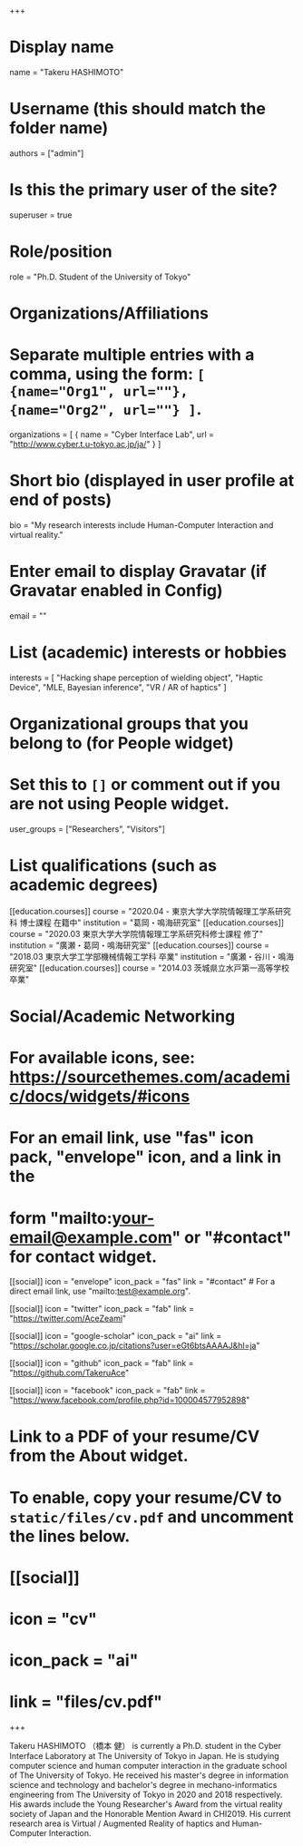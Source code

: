 +++
# Display name
name = "Takeru HASHIMOTO"

# Username (this should match the folder name)
authors = ["admin"]

# Is this the primary user of the site?
superuser = true

# Role/position
role = "Ph.D. Student of the University of Tokyo"

# Organizations/Affiliations
#   Separate multiple entries with a comma, using the form: `[ {name="Org1", url=""}, {name="Org2", url=""} ]`.
organizations = [ { name = "Cyber Interface Lab", url = "http://www.cyber.t.u-tokyo.ac.jp/ja/" } ]

# Short bio (displayed in user profile at end of posts)
bio = "My research interests include Human-Computer Interaction and virtual reality."

# Enter email to display Gravatar (if Gravatar enabled in Config)
email = ""

# List (academic) interests or hobbies
interests = [
  "Hacking shape perception of wielding object",
  "Haptic Device",
  "MLE, Bayesian inference",
  "VR / AR of haptics"
  ]

# Organizational groups that you belong to (for People widget)
#   Set this to `[]` or comment out if you are not using People widget.
user_groups = ["Researchers", "Visitors"]

# List qualifications (such as academic degrees)
[[education.courses]]
  course = "2020.04 - 東京大学大学院情報理工学系研究科 博士課程 在籍中"
  institution = "葛岡・鳴海研究室"
[[education.courses]]
  course = "2020.03 東京大学大学院情報理工学系研究科修士課程 修了"
  institution = "廣瀬・葛岡・鳴海研究室"
[[education.courses]]
  course = "2018.03 東京大学工学部機械情報工学科 卒業"
  institution = "廣瀬・谷川・鳴海研究室"
[[education.courses]]
  course = "2014.03 茨城県立水戸第一高等学校 卒業"

# Social/Academic Networking
# For available icons, see: https://sourcethemes.com/academic/docs/widgets/#icons
#   For an email link, use "fas" icon pack, "envelope" icon, and a link in the
#   form "mailto:your-email@example.com" or "#contact" for contact widget.

[[social]]
  icon = "envelope"
  icon_pack = "fas"
  link = "#contact"  # For a direct email link, use "mailto:test@example.org".

[[social]]
  icon = "twitter"
  icon_pack = "fab"
  link = "https://twitter.com/AceZeami"

[[social]]
  icon = "google-scholar"
  icon_pack = "ai"
  link = "https://scholar.google.co.jp/citations?user=eGt6btsAAAAJ&hl=ja"

[[social]]
  icon = "github"
  icon_pack = "fab"
  link = "https://github.com/TakeruAce"

[[social]]
  icon = "facebook"
  icon_pack = "fab"
  link = "https://www.facebook.com/profile.php?id=100004577952898"

# Link to a PDF of your resume/CV from the About widget.
# To enable, copy your resume/CV to `static/files/cv.pdf` and uncomment the lines below.
# [[social]]
#   icon = "cv"
#   icon_pack = "ai"
#   link = "files/cv.pdf"

+++

Takeru HASHIMOTO （橋本 健） is currently a Ph.D. student in the Cyber Interface Laboratory at The University of Tokyo in Japan. He is studying computer science and human computer interaction in the graduate school of The University of Tokyo. He received his master's degree in information science and technology and bachelor's degree in mechano-informatics engineering from The University of Tokyo in 2020 and 2018 respectively. 
His awards include the Young Researcher's Award from the virtual reality society of Japan and the Honorable Mention Award in CHI2019.
His current research area is Virtual / Augmented Reality of haptics and Human-Computer Interaction.